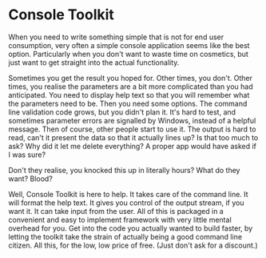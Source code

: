 Console Toolkit
===============

When you need to write something simple that is not for end user consumption, very often a simple console application seems like the best option. Particularly when you don't want to waste time on cosmetics, but just want to get straight into the actual functionality. 

Sometimes you get the result you hoped for. Other times, you don't. Other times, you realise the parameters are a bit more complicated than you had anticipated. You need to display help text so that you will remember what the parameters need to be. Then you need some options. The command line validation code grows, but you didn't plan it. It's hard to test, and sometimes parameter errors are signalled by Windows, instead of a helpful message. Then of course, other people start to use it. The output is hard to read, can't it present the data so that it actually lines up? Is that too much to ask? Why did it let me delete everything? A proper app would have asked if I was sure? 

Don't they realise, you knocked this up in literally hours? What do they want? Blood?

Well, Console Toolkit is here to help. It takes care of the command line. It will format the help text. It gives you control of the output stream, if you want it. It can take input from the user. All of this is packaged in a convenient and easy to implement framework with very little mental overhead for you. Get into the code you actually wanted to build faster, by letting the toolkit take the strain of actually being a good command line citizen. All this, for the low, low price of free. (Just don't ask for a discount.)
